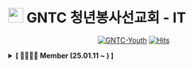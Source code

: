 <!-- ![github_banner] -->

# <img src="https://avatars.githubusercontent.com/u/182585702?s=48&v=4" width="30px" height="30px"> GNTC 청년봉사선교회 - IT

<div align=center>
  
[![GNTC-Youth](https://img.shields.io/badge/GNTC-Youth_IT-blue?color=%2340AEF0)](https://gntc.net/)
[![Hits](https://hits.seeyoufarm.com/api/count/incr/badge.svg?url=https://github.com/gntc-youth-it)]()

</div>

<details>
  <summary><b>[ 👨‍👩‍👦‍👦 Member (25.01.11 ~ ) ]</b></summary>
  <div markdown="1">
    <details>
      <summary> 🧑🏻‍💻 Developer 🧑🏻‍💻 </summary>
      <div class="developer">
        
| ![박석희](https://avatars.githubusercontent.com/stoneHee99) | ![양원석](https://avatars.githubusercontent.com/yangws128) | ![김승진](https://avatars.githubusercontent.com/winwalking) | ![박주은](https://avatars.githubusercontent.com/2nh2oo) |
| :-------------------------------------------------------------: | :-------------------------------------------------------------: | :-------------------------------------------------------------: | :-------------------------------------------------------------: | 
|             [박석희](https://github.com/stoneHee99)              |              [양원석](https://github.com/yangws128)               |              [김승진](https://github.com/winwalking)               |              [박주은](https://github.com/2nh2oo)               |




  </div>
</details>
